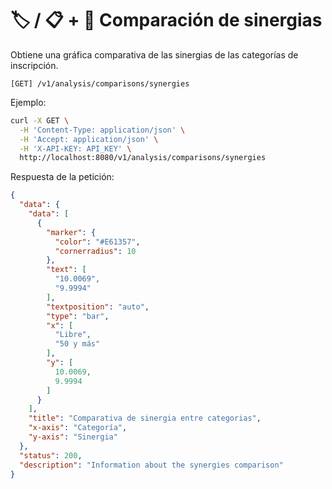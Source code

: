 # 🏷️ / 📋 + 👫 Comparación de sinergias

Obtiene una gráfica comparativa de las sinergias de las categorías de inscripción.

```
[GET] /v1/analysis/comparisons/synergies
```

Ejemplo:

```bash
curl -X GET \
  -H 'Content-Type: application/json' \
  -H 'Accept: application/json' \
  -H 'X-API-KEY: API_KEY' \
  http://localhost:8080/v1/analysis/comparisons/synergies
```

Respuesta de la petición:

```json
{
  "data": {
    "data": [
      {
        "marker": {
          "color": "#E61357",
          "cornerradius": 10
        },
        "text": [
          "10.0069",
          "9.9994"
        ],
        "textposition": "auto",
        "type": "bar",
        "x": [
          "Libre",
          "50 y más"
        ],
        "y": [
          10.0069,
          9.9994
        ]
      }
    ],
    "title": "Comparativa de sinergia entre categorias",
    "x-axis": "Categoría",
    "y-axis": "Sinergia"
  },
  "status": 200,
  "description": "Information about the synergies comparison"
}
```
